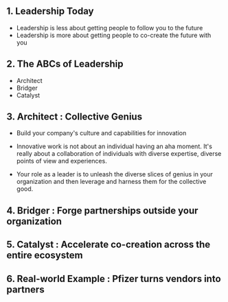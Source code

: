 ## 1. Leadership Today

- Leadership is less about getting people to follow you to the future
- Leadership is more about getting people to co-create the future with you


## 2. The ABCs of Leadership

- Architect
- Bridger
- Catalyst

## 3. Architect : Collective Genius

- Build your company's culture and capabilities for innovation

- Innovative work is not about an individual having an aha moment. It's really about a collaboration of individuals with diverse expertise, diverse points of view and experiences.

- Your role as a leader is to unleash the diverse slices of genius in your organization and then leverage and harness them for the collective good.

## 4. Bridger : Forge partnerships outside your organization

## 5. Catalyst : Accelerate co-creation across the entire ecosystem

## 6. Real-world Example : Pfizer turns vendors into partners





